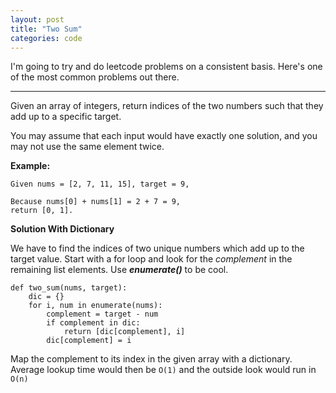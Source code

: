 ```yaml
---
layout: post
title: "Two Sum"
categories: code
---
```


I'm going to try and do leetcode problems on a consistent basis. Here's one of the most common problems out there.

***

Given an array of integers, return indices of the two numbers such that they add up to a specific target.

You may assume that each input would have exactly one solution, and you may not use the same element twice.

**Example:**

```
Given nums = [2, 7, 11, 15], target = 9,

Because nums[0] + nums[1] = 2 + 7 = 9,
return [0, 1].
```


**Solution With Dictionary**

We have to find the indices of two unique numbers which add up to the target value. Start with a for loop and look for the *complement* in the remaining list elements. Use ***enumerate()*** to be cool.

```
def two_sum(nums, target):
	dic = {}
	for i, num in enumerate(nums):
		complement = target - num
		if complement in dic:
			return [dic[complement], i]
		dic[complement] = i
```

Map the complement to its index in the given array with a dictionary. Average lookup time would then be `O(1)` and the outside look would run in `O(n)`








